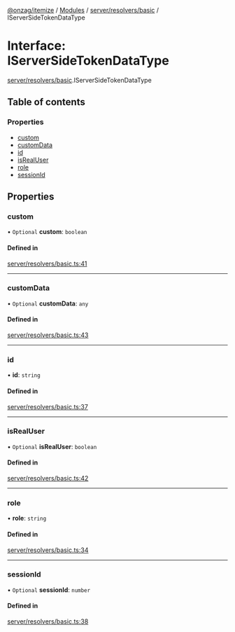[@onzag/itemize](../README.md) / [Modules](../modules.md) / [server/resolvers/basic](../modules/server_resolvers_basic.md) / IServerSideTokenDataType

# Interface: IServerSideTokenDataType

[server/resolvers/basic](../modules/server_resolvers_basic.md).IServerSideTokenDataType

## Table of contents

### Properties

- [custom](server_resolvers_basic.IServerSideTokenDataType.md#custom)
- [customData](server_resolvers_basic.IServerSideTokenDataType.md#customdata)
- [id](server_resolvers_basic.IServerSideTokenDataType.md#id)
- [isRealUser](server_resolvers_basic.IServerSideTokenDataType.md#isrealuser)
- [role](server_resolvers_basic.IServerSideTokenDataType.md#role)
- [sessionId](server_resolvers_basic.IServerSideTokenDataType.md#sessionid)

## Properties

### custom

• `Optional` **custom**: `boolean`

#### Defined in

[server/resolvers/basic.ts:41](https://github.com/onzag/itemize/blob/59702dd5/server/resolvers/basic.ts#L41)

___

### customData

• `Optional` **customData**: `any`

#### Defined in

[server/resolvers/basic.ts:43](https://github.com/onzag/itemize/blob/59702dd5/server/resolvers/basic.ts#L43)

___

### id

• **id**: `string`

#### Defined in

[server/resolvers/basic.ts:37](https://github.com/onzag/itemize/blob/59702dd5/server/resolvers/basic.ts#L37)

___

### isRealUser

• `Optional` **isRealUser**: `boolean`

#### Defined in

[server/resolvers/basic.ts:42](https://github.com/onzag/itemize/blob/59702dd5/server/resolvers/basic.ts#L42)

___

### role

• **role**: `string`

#### Defined in

[server/resolvers/basic.ts:34](https://github.com/onzag/itemize/blob/59702dd5/server/resolvers/basic.ts#L34)

___

### sessionId

• `Optional` **sessionId**: `number`

#### Defined in

[server/resolvers/basic.ts:38](https://github.com/onzag/itemize/blob/59702dd5/server/resolvers/basic.ts#L38)
